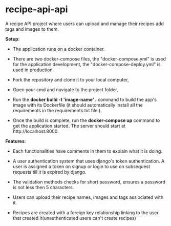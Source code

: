 # recipe-api-api
A recipe API project where users can upload and manage their recipes add tags and images to them.

**Setup**:

+ The application runs on a docker container.

+ There are two docker-compose files, the "docker-compose.yml" is used for the application development, the "docker-compose-deploy.yml" is used in production.

+ Fork the repository and clone it to your local computer,

+ Open your cmd and navigate to the project folder,

+ Run the **docker build -t 'image-name' .** command to build the app's image with its Dockerfile (it should automatically install all the requirements in the requirements.txt file.).

+ Once the build is complete, run the **docker-compose up** command to get the application started. The server should start at http://localhost:8000.
  
**Features**: 
+ Each functionalities have comments in them to explain what it is doing.
  
+ A user authentication system that uses django's token authentication. A user is assigned a token on signup or login to use on subsequest requests till it is expired by django.
  
+ The validation methods checks for short password, ensures a password is not less then 5 characters.
+ Users can upload their recipe names, images and tags assiociated with it.
+ Recipes are created with a foreign key relationship linking to the user that created it(unauthenticated users can't create recipes)
